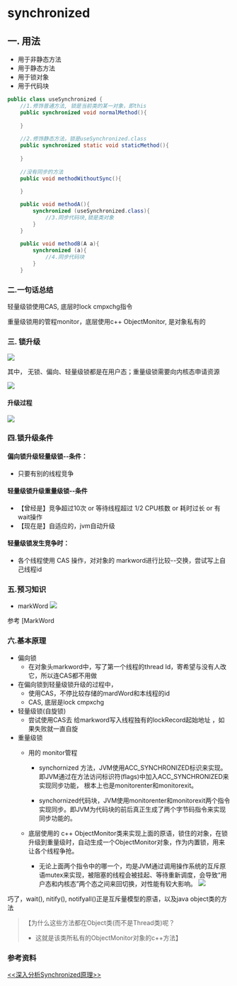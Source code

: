 # synchronized

## 一. 用法

- 用于非静态方法
- 用于静态方法
- 用于锁对象
- 用于代码块

```java
public class useSynchronized {
    //1.修饰普通方法, 锁是当前类的某一对象，即this
    public synchronized void normalMethod(){
        
    }
    
    //2.修饰静态方法，锁是useSynchronized.class
    public synchronized static void staticMethod(){
        
    }
    
    //没有同步的方法
    public void methodWithoutSync(){
        
    }

    public void methodA(){
        synchronized (useSynchronized.class){
            //3.同步代码块,锁是类对象
        }
    }
    
    public void methodB(A a){
        synchronized (a){
            //4.同步代码块
        }
    }
```

### 二.一句话总结

轻量级锁使用CAS, 底层时lock cmpxchg指令

重量级锁用的管程monitor，底层使用c++ ObjectMonitor,  是对象私有的



### 三. 锁升级

![](https://p6-juejin.byteimg.com/tos-cn-i-k3u1fbpfcp/ca8ffe97b5fa4dd6b2d4ebdcab3ddbd7~tplv-k3u1fbpfcp-watermark.image)  

其中， 无锁、偏向、轻量级锁都是在用户态；重量级锁需要向内核态申请资源

![](https://p3-juejin.byteimg.com/tos-cn-i-k3u1fbpfcp/4354beebe0814aa88bbc0ac3f88ff6ed~tplv-k3u1fbpfcp-watermark.image)  

#### 升级过程

![](https://p9-juejin.byteimg.com/tos-cn-i-k3u1fbpfcp/6ac575ea51e24b4ebf11876c3d312b98~tplv-k3u1fbpfcp-watermark.image)



### 四.锁升级条件

#### 偏向锁升级轻量级锁--条件：

- 只要有别的线程竞争

#### 轻量级锁升级重量级锁--条件

- 【曾经是】竞争超过10次  or  等待线程超过 1/2 CPU核数 or 耗时过长   or 有wait操作
- 【现在是】自适应的，jvm自动升级

#### 轻量级锁发生竞争时：

- 各个线程使用 CAS 操作，对对象的 markword进行比较--交换，尝试写上自己线程id

  

### 五.预习知识

- markWord
  ![](https://p1-juejin.byteimg.com/tos-cn-i-k3u1fbpfcp/a591ac3a12ea466aa0ed90a667d1d627~tplv-k3u1fbpfcp-watermark.image)

参考 [MarkWord

[](../线程/MarkWord)



### 六.基本原理

- 偏向锁 
  - 在对象头markword中，写了第一个线程的thread Id，寄希望与没有人改它，所以连CAS都不用做
- 在偏向锁到轻量级锁升级的过程中，
  - 使用CAS，不停比较存储的mardWord和本线程的id
  - CAS, 底层是lock cmpxchg
- 轻量级锁(自旋锁)
  - 尝试使用CAS去 给markword写入线程独有的lockRecord起始地址 ，如果失败就一直自旋
- 重量级锁
  - 用的 monitor管程
    - synchornized 方法，JVM使用ACC_SYNCHRONIZED标识来实现。即JVM通过在方法访问标识符(flags)中加入ACC_SYNCHRONIZED来实现同步功能， 根本上也是monitorenter和monitorexit。

    - synchornized代码块，JVM使用monitorenter和monitorexit两个指令实现同步。即JVM为代码块的前后真正生成了两个字节码指令来实现同步功能的。

  - 底层使用的 c++ ObjectMonitor类来实现上面的原语，锁住的对象，在锁升级到重量级时，自动生成一个ObjectMonitor对象，作为内置锁，用来让各个线程争抢。
    - 无论上面两个指令中的哪一个，均是JVM通过调用操作系统的互斥原语mutex来实现，被阻塞的线程会被挂起、等待重新调度，会导致“用户态和内核态”两个态之间来回切换，对性能有较大影响。
      ![](https://p1-juejin.byteimg.com/tos-cn-i-k3u1fbpfcp/55e2639ea637403b915cd8dd6e8528b0~tplv-k3u1fbpfcp-watermark.image)  

巧了，wait(), nitify(), notifyall()正是互斥量模型的原语，以及java object类的方法

> 【为什么这些方法都在Object类(而不是Thread类)呢？
>
> - 这就是该类所私有的ObjectMonitor对象的c++方法】



### 参考资料

[<<深入分析Synchronized原理>>](https://www.cnblogs.com/aspirant/p/11470858.html)